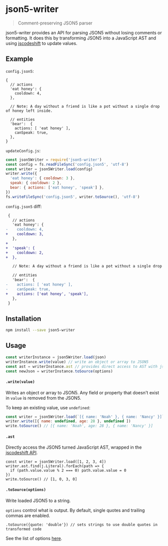 # json5-writer
> Comment-preserving JSON5 parser

json5-writer provides an API for parsing JSON5 without losing comments or formatting. It does this by transforming JSON5 into a JavaScript AST and using [jscodeshift](https://github.com/facebook/jscodeshift) to update values.

## Example
`config.json5`:
```json5
{
  // actions
  'eat honey': {
    cooldown: 4,
  },

  // Note: A day without a friend is like a pot without a single drop of honey left inside.

  // entities
  'bear':  {
    actions: [ 'eat honey' ],
    canSpeak: true,
  },
}
```

`updateConfig.js`:
```js
const json5Writer = require('json5-writer')
const config = fs.readFileSync('config.json5', 'utf-8')
const writer = json5Writer.load(config)
writer.write({
  'eat honey': { cooldown: 3 },
  speak: { cooldown: 2 },
  bear: { actions: ['eat honey', 'speak'] },
})
fs.writeFileSync('config.json5', writer.toSource(), 'utf-8')
```

`config.json5` diff:
```diff
 {
   // actions
   'eat honey': {
-    cooldown: 4,
+    cooldown: 3,
   },
+
+  'speak': {
+    cooldown: 2,
+  },

   // Note: A day without a friend is like a pot without a single drop of honey left inside.

   // entities
   'bear':  {
-    actions: [ 'eat honey' ],
-    canSpeak: true,
+    actions: ['eat honey', 'speak'],
   },
 }
```

## Installation
```sh
npm install --save json5-writer
```

## Usage
```js
const writerInstance = json5Writer.load(json)
writerInstance.write(value) // write an object or array to JSON5
const ast = writerInstance.ast // provides direct access to AST with jscodeshift API.
const newJson = writerInstance.toSource(options)
```

#### `.write(value)`
Writes an object or array to JSON5. Any field or property that doesn't exist in `value` is removed from the JSON5.

To keep an existing value, use `undefined`:
```js
const writer = json5Writer.load(`[{ name: 'Noah' }, { name: 'Nancy' }]`)
writer.write([{ name: undefined, age: 28 }, undefined ])
write.toSource() // [{ name: 'Noah', age: 28 }, { name: 'Nancy' }]
```

#### `.ast`
Directly access the JSON5 turned JavaScript AST, wrapped in the [jscodeshift API](https://github.com/facebook/jscodeshift#the-jscodeshift-api).

```
const writer = json5Writer.load([1, 2, 3, 4])
writer.ast.find(j.Literal).forEach(path => {
  if (path.value.value % 2 === 0) path.value.value = 0
})
write.toSource() // [1, 0, 3, 0]
```

#### `.toSource(options)`
Write loaded JSON5 to a string.

`options` control what is output. By default, single quotes and trailing commas are enabled.

`.toSource({quote: 'double'}) // sets strings to use double quotes in transformed code`

See the list of options [here](https://github.com/benjamn/recast/blob/52a7ec3eaaa37e78436841ed8afc948033a86252/lib/options.js#L61).
